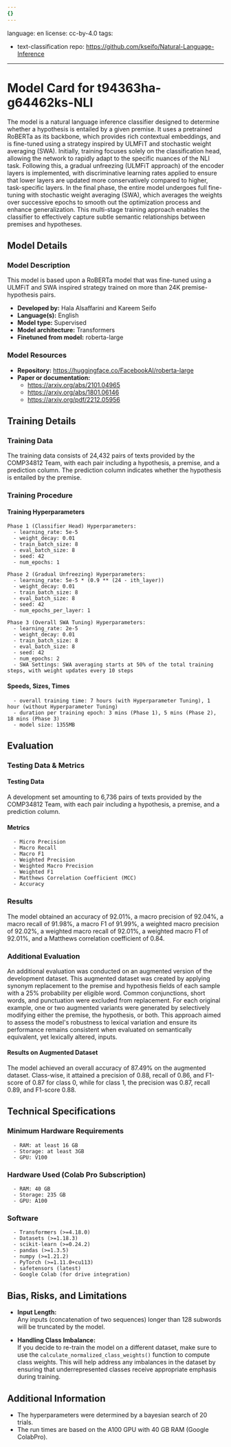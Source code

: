 ```yaml
---
{}
---
```

language: en
license: cc-by-4.0
tags:
- text-classification
repo: https://github.com/kseifo/Natural-Language-Inference

---

# Model Card for t94363ha-g64462ks-NLI

<!-- Provide a quick summary of what the model is/does. -->

The model is a natural language inference classifier designed to determine whether a hypothesis is entailed by a given premise. It uses a pretrained RoBERTa as its backbone, which provides rich contextual embeddings, and is fine-tuned using a strategy inspired by ULMFiT and stochastic weight averaging (SWA). Initially, training focuses solely on the classification head, allowing the network to rapidly adapt to the specific nuances of the NLI task. Following this, a gradual unfreezing (ULMFiT approach) of the encoder layers is implemented, with discriminative learning rates applied to ensure that lower layers are updated more conservatively compared to higher, task-specific layers. In the final phase, the entire model undergoes full fine-tuning with stochastic weight averaging (SWA), which averages the weights over successive epochs to smooth out the optimization process and enhance generalization. This multi-stage training approach enables the classifier to effectively capture subtle semantic relationships between premises and hypotheses.


## Model Details

### Model Description

<!-- Provide a longer summary of what this model is. -->

This model is based upon a RoBERTa model that was fine-tuned using a ULMFiT and SWA inspired strategy
trained on more than 24K premise-hypothesis pairs.

- **Developed by:** Hala Alsaffarini and Kareem Seifo
- **Language(s):** English
- **Model type:** Supervised
- **Model architecture:** Transformers
- **Finetuned from model:** roberta-large

### Model Resources

<!-- Provide links where applicable. -->

- **Repository:** https://huggingface.co/FacebookAI/roberta-large
- **Paper or documentation:**
  - https://arxiv.org/abs/2101.04965
  - https://arxiv.org/abs/1801.06146
  - https://arxiv.org/pdf/2212.05956


## Training Details

### Training Data

<!-- This is a short stub of information on the training data that was used, and documentation related to data pre-processing or additional filtering (if applicable). -->

The training data consists of 24,432 pairs of texts provided by the COMP34812 Team, with each pair including a hypothesis, a premise, and a prediction column. The prediction column indicates whether the hypothesis is entailed by the premise.

### Training Procedure

<!-- This relates heavily to the Technical Specifications. Content here should link to that section when it is relevant to the training procedure. -->

#### Training Hyperparameters

<!-- This is a summary of the values of hyperparameters used in training the model. -->


    Phase 1 (Classifier Head) Hyperparameters:
      - learning_rate: 5e-5
      - weight_decay: 0.01
      - train_batch_size: 8
      - eval_batch_size: 8
      - seed: 42
      - num_epochs: 1
      
    Phase 2 (Gradual Unfreezing) Hyperparameters:
      - learning_rate: 5e-5 * (0.9 ** (24 - ith_layer))
      - weight_decay: 0.01
      - train_batch_size: 8
      - eval_batch_size: 8
      - seed: 42
      - num_epochs_per_layer: 1

    Phase 3 (Overall SWA Tuning) Hyperparameters:
      - learning_rate: 2e-5
      - weight_decay: 0.01
      - train_batch_size: 8
      - eval_batch_size: 8
      - seed: 42
      - num_epochs: 2
      - SWA Settings: SWA averaging starts at 50% of the total training steps, with weight updates every 10 steps
      

#### Speeds, Sizes, Times

<!-- This section provides information about how roughly how long it takes to train the model and the size of the resulting model. -->


      - overall training time: 7 hours (with Hyperparameter Tuning), 1 hour (without Hyperparameter Tuning)
      - duration per training epoch: 3 mins (Phase 1), 5 mins (Phase 2), 18 mins (Phase 3)
      - model size: 1355MB

## Evaluation

<!-- This section describes the evaluation protocols and provides the results. -->

### Testing Data & Metrics

#### Testing Data

<!-- This should describe any evaluation data used (e.g., the development/validation set provided). -->

A development set amounting to 6,736 pairs of texts provided by the COMP34812 Team, with each pair including a hypothesis, a premise, and a prediction column.

#### Metrics

<!-- These are the evaluation metrics being used. -->


      - Micro Precision
      - Macro Recall
      - Macro F1 
      - Weighted Precision
      - Weighted Macro Precision
      - Weighted F1
      - Matthews Correlation Coefficient (MCC)
      - Accuracy
      

### Results

The model obtained an accuracy of 92.01%, a macro precision of 92.04%, a macro recall of 91.98%, a macro F1 of 91.99%, a weighted macro precision of 92.02%, a weighted macro recall of 92.01%, a weighted macro F1 of 92.01%, and a Matthews correlation coefficient of 0.84.

### Additional Evaluation
An additional evaluation was conducted on an augmented version of the development dataset. This augmented dataset was created by applying synonym replacement to the premise and hypothesis fields of each sample with a 25% probability per eligible word. Common conjunctions, short words, and punctuation were excluded from replacement. For each original example, one or two augmented variants were generated by selectively modifying either the premise, the hypothesis, or both. This approach aimed to assess the model's robustness to lexical variation and ensure its performance remains consistent when evaluated on semantically equivalent, yet lexically altered, inputs.

#### Results on Augmented Dataset
The model achieved an overall accuracy of 87.49% on the augmented dataset. Class-wise, it attained a precision of 0.88, recall of 0.86, and F1-score of 0.87 for class 0, while for class 1, the precision was 0.87, recall 0.89, and F1-score 0.88.

## Technical Specifications

### Minimum Hardware Requirements

      - RAM: at least 16 GB
      - Storage: at least 3GB
      - GPU: V100

### Hardware Used (Colab Pro Subscription)
      - RAM: 40 GB
      - Storage: 235 GB
      - GPU: A100

### Software


      - Transformers (>=4.18.0)
      - Datasets (>=1.18.3)
      - scikit-learn (>=0.24.2)
      - pandas (>=1.3.5)
      - numpy (>=1.21.2)
      - PyTorch (>=1.11.0+cu113)
      - safetensors (latest)
      - Google Colab (for drive integration)
    

## Bias, Risks, and Limitations

<!-- This section is meant to convey both technical and sociotechnical limitations. -->

- **Input Length:**  
  Any inputs (concatenation of two sequences) longer than 128 subwords will be truncated by the model.

- **Handling Class Imbalance:**  
  If you decide to re-train the model on a different dataset, make sure to use the `calculate_normalized_class_weights()` function to compute class weights. This will help address any imbalances in the dataset by ensuring that underrepresented classes receive appropriate emphasis during training.


## Additional Information

<!-- Any other information that would be useful for other people to know. -->


  - The hyperparameters were determined by a bayesian search of 20 trials.
  - The run times are based on the A100 GPU with 40 GB RAM (Google ColabPro).
    